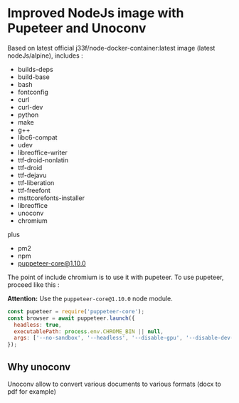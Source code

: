 # Improved NodeJs image with Pupeteer and Unoconv

Based on latest official j33f/node-docker-container:latest image (latest nodeJs/alpine), includes : 
- builds-deps 
- build-base 
- bash 
- fontconfig 
- curl 
- curl-dev 
- python 
- make 
- g++ 
- libc6-compat
- udev 
- libreoffice-writer
- ttf-droid-nonlatin
- ttf-droid
- ttf-dejavu
- ttf-liberation
- ttf-freefont 
- msttcorefonts-installer
- libreoffice
- unoconv
- chromium

plus
- pm2
- npm
- puppeteer-core@1.10.0

The point of include chromium is to use it with pupeteer. To use pupeteer, proceed like this : 

**Attention:** Use the `puppeteer-core@1.10.0` node module.
```js
const pupeteer = require('puppeteer-core'); 
const browser = await puppeteer.launch({
  headless: true,
  executablePath: process.env.CHROME_BIN || null,
  args: ['--no-sandbox', '--headless', '--disable-gpu', '--disable-dev-shm-usage']
});
```

## Why unoconv

Unoconv allow to convert various documents to various formats (docx to pdf for example)